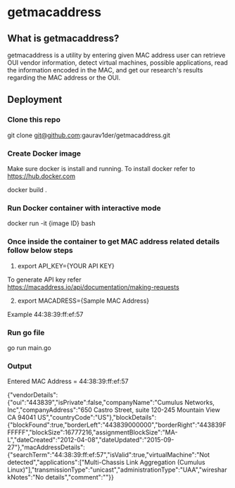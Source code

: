 # getmacaddress

## What is getmacaddress? 

getmacaddress is a utility by entering given MAC address user can retrieve OUI vendor information, detect virtual machines, possible applications, read the information encoded in the MAC, and get our research's results regarding the MAC address or the OUI.

## Deployment

### Clone this repo

git clone git@github.com:gaurav1der/getmacaddress.git

### Create Docker image

Make sure docker is install and running. To install docker refer to https://hub.docker.com

docker build .

### Run Docker container with interactive mode

docker run -it {image ID} bash

### Once inside the container to get MAC address related details follow below steps

1) export API_KEY={YOUR API KEY}

To generate API key refer https://macaddress.io/api/documentation/making-requests

2) export MACADRESS={Sample MAC Address}

Example 44:38:39:ff:ef:57

### Run go file

go run main.go

### Output

Entered MAC Address = 44:38:39:ff:ef:57

{"vendorDetails":{"oui":"443839","isPrivate":false,"companyName":"Cumulus Networks, Inc","companyAddress":"650 Castro Street, suite 120-245 Mountain View CA 94041 US","countryCode":"US"},"blockDetails":{"blockFound":true,"borderLeft":"443839000000","borderRight":"443839FFFFFF","blockSize":16777216,"assignmentBlockSize":"MA-L","dateCreated":"2012-04-08","dateUpdated":"2015-09-27"},"macAddressDetails":{"searchTerm":"44:38:39:ff:ef:57","isValid":true,"virtualMachine":"Not detected","applications":["Multi-Chassis Link Aggregation (Cumulus Linux)"],"transmissionType":"unicast","administrationType":"UAA","wiresharkNotes":"No details","comment":""}}
